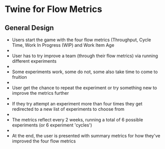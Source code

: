 # Twine for Flow Metrics

## General Design
* Users start the game with the four flow metrics (Throughput, Cycle Time, Work In Progress (WIP) and Work Item Age
* 
* User has to try improve a team (through their flow metrics) via running different experiments
* 
* Some experiments work, some do not, some also take time to come to fruition
* 
* User get the chance to repeat the experiment or try something new to improve the metrics further
* 
* If they try attempt an experiment more than four times they get redirected to a new list of experiments to choose from
* 
* The metrics reflect every 2 weeks, running a total of 6 possible experiments (or 6 experiment 'cycles')
* 
* At the end, the user is presented with summary metrics for how they've improved the four flow metrics
